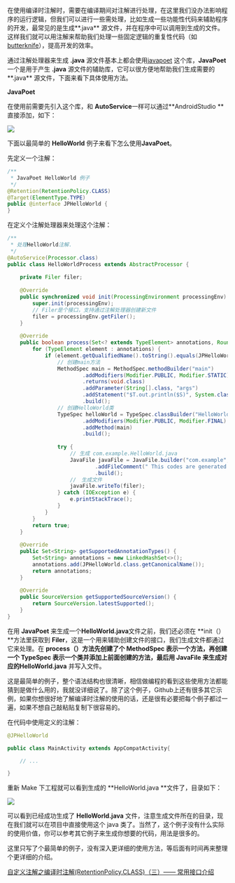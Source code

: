 在使用编译时注解时，需要在编译期间对注解进行处理，在这里我们没办法影响程序的运行逻辑，但我们可以进行一些需处理，比如生成一些功能性代码来辅助程序的开发，最常见的是生成**.java** 源文件，并在程序中可以调用到生成的文件。这样我们就可以用注解来帮助我们处理一些固定逻辑的重复性代码（如[butterknife](https://github.com/JakeWharton/butterknife)），提高开发的效率。

通过注解处理器来生成 **.java** 源文件基本上都会使用[javapoet](https://github.com/square/javapoet) 这个库，**JavaPoet**一个是用于产生 **.java** 源文件的辅助库，它可以很方便地帮助我们生成需要的**.java** 源文件，下面来看下具体使用方法。

**JavaPoet**

在使用前需要先引入这个库，和 **AutoService**一样可以通过**AndroidStudio **直接添加，如下：

![](http://img.blog.csdn.net/20160807113725156) 

下面以最简单的 **HelloWorld** 例子来看下怎么使用**JavaPoet**。

先定义一个注解：

```java
/** 
 * JavaPoet HelloWorld 例子 
 */  
@Retention(RetentionPolicy.CLASS)  
@Target(ElementType.TYPE)  
public @interface JPHelloWorld {  
}  
```

在定义个注解处理器来处理这个注解：

```java
/** 
 * 处理HelloWorld注解. 
 */  
@AutoService(Processor.class)  
public class HelloWorldProcess extends AbstractProcessor {  
  
    private Filer filer;  
  
    @Override  
    public synchronized void init(ProcessingEnvironment processingEnv) {  
        super.init(processingEnv);  
        // Filer是个接口，支持通过注解处理器创建新文件  
        filer = processingEnv.getFiler();  
    }  
  
    @Override  
    public boolean process(Set<? extends TypeElement> annotations, RoundEnvironment roundEnv) {  
        for (TypeElement element : annotations) {  
            if (element.getQualifiedName().toString().equals(JPHelloWorld.class.getCanonicalName())) {  
                // 创建main方法  
                MethodSpec main = MethodSpec.methodBuilder("main")  
                        .addModifiers(Modifier.PUBLIC, Modifier.STATIC)  
                        .returns(void.class)  
                        .addParameter(String[].class, "args")  
                        .addStatement("$T.out.println($S)", System.class, "Hello, JavaPoet!")  
                        .build();  
                // 创建HelloWorld类  
                TypeSpec helloWorld = TypeSpec.classBuilder("HelloWorld")  
                        .addModifiers(Modifier.PUBLIC, Modifier.FINAL)  
                        .addMethod(main)  
                        .build();  
  
                try {  
                    // 生成 com.example.HelloWorld.java  
                    JavaFile javaFile = JavaFile.builder("com.example", helloWorld)  
                            .addFileComment(" This codes are generated automatically. Do not modify!")  
                            .build();  
                    //　生成文件  
                    javaFile.writeTo(filer);  
                } catch (IOException e) {  
                    e.printStackTrace();  
                }  
            }  
        }  
        return true;  
    }  
  
    @Override  
    public Set<String> getSupportedAnnotationTypes() {  
        Set<String> annotations = new LinkedHashSet<>();  
        annotations.add(JPHelloWorld.class.getCanonicalName());  
        return annotations;  
    }  
  
    @Override  
    public SourceVersion getSupportedSourceVersion() {  
        return SourceVersion.latestSupported();  
    }  
}  
```

在用 **JavaPoet** 来生成一个**HelloWorld.java**文件之前，我们还必须在 **init（）**方法里获取到 **Filer**，这是一个用来辅助创建文件的接口，我们生成文件都通过它来处理。在 **process（）**方法先创建了个 **MethodSpec** 表示一个方法，再创建一个 **TypeSpec** 表示一个类并添加上前面创建的方法，最后用 **JavaFile** 来生成对应的**HelloWorld.java** 并写入文件。

这是最简单的例子，整个语法结构也很清晰，相信做编程的看到这些使用方法都能猜到是做什么用的，我就没详细说了。除了这个例子，Github上还有很多其它示例，如果你想很好地了解编译时注解的使用的话，还是很有必要把每个例子都过一遍，如果不想自己敲粘贴复制下很容易的。

在代码中使用定义的注解：
```java
@JPHelloWorld  
public class MainActivity extends AppCompatActivity{  
    // ...  
}  
```
重新 Make 下工程就可以看到生成的 **HelloWorld.java **文件了，目录如下：

![](http://img.blog.csdn.net/20160807131330238)

可以看到已经成功生成了 **HelloWorld.java** 文件，注意生成文件所在的目录，现在我们就可以在项目中直接使用这个 java 类了。当然了，这个例子没有什么实际的使用价值，你可以参考其它例子来生成你想要的代码，用法是很多的。

这里只写了个最简单的例子，没有深入更详细的使用方法，等后面有时间再来整理个更详细的介绍。

[自定义注解之编译时注解(RetentionPolicy.CLASS)（三）—— 常用接口介绍](http://blog.csdn.net/github_35180164/article/details/52171135)